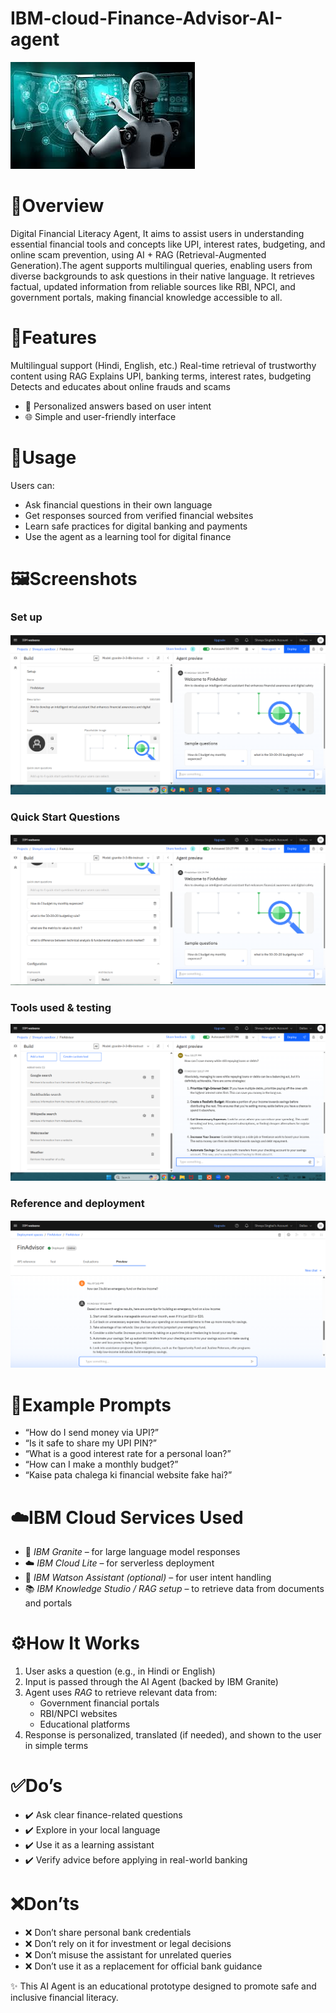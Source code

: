 # IBM-cloud-Finance-Advisor-AI-agent
![AI](AI.jpg)

# 📝Overview
Digital Financial Literacy Agent,
It aims to assist users in understanding essential financial tools and concepts like UPI, interest rates, budgeting, and online scam prevention, using AI + RAG (Retrieval-Augmented Generation).The agent supports multilingual queries, enabling users from diverse backgrounds to ask questions in their native language. It retrieves factual, updated information from reliable sources like RBI, NPCI, and government portals, making financial knowledge accessible to all.

# 🚀Features
  Multilingual support (Hindi, English, etc.)
  Real-time retrieval of trustworthy content using RAG
  Explains UPI, banking terms, interest rates, budgeting
  Detects and educates about online frauds and scams
- 🎯 Personalized answers based on user intent
- 🌐 Simple and user-friendly interface

 # 📌Usage

Users can:
- Ask financial questions in their own language  
- Get responses sourced from verified financial websites  
- Learn safe practices for digital banking and payments  
- Use the agent as a learning tool for digital finance

 #  🖼️Screenshots
 ### Set up 
 ![Setup](Setup.png)

 ### Quick Start Questions
 ![questions](quick_start_ques.png)

 ### Tools used & testing
 ![testing](testing.png)

 ### Reference and deployment
 ![deploy](Deployed.png)

# 💬Example Prompts

- “How do I send money via UPI?”
- “Is it safe to share my UPI PIN?”
- “What is a good interest rate for a personal loan?”
- “How can I make a monthly budget?”
- “Kaise pata chalega ki financial website fake hai?”


# ☁️IBM Cloud Services Used

- 🧠 *IBM Granite* – for large language model responses  
- ☁️ *IBM Cloud Lite* – for serverless deployment  
- 🔗 *IBM Watson Assistant (optional)* – for user intent handling  
- 📚 *IBM Knowledge Studio / RAG setup* – to retrieve data from documents and portals


# ⚙️How It Works

1. User asks a question (e.g., in Hindi or English)  
2. Input is passed through the AI Agent (backed by IBM Granite)  
3. Agent uses *RAG* to retrieve relevant data from:
   - Government financial portals  
   - RBI/NPCI websites  
   - Educational platforms  
4. Response is personalized, translated (if needed), and shown to the user in simple terms


# ✅Do’s

- ✔️ Ask clear finance-related questions  
- ✔️ Explore in your local language  
- ✔️ Use it as a learning assistant  
- ✔️ Verify advice before applying in real-world banking


# ❌Don’ts

- ❌ Don’t share personal bank credentials  
- ❌ Don’t rely on it for investment or legal decisions  
- ❌ Don’t misuse the assistant for unrelated queries  
- ❌ Don’t use it as a replacement for official bank guidance




 ✨ This AI Agent is an educational prototype designed to promote safe and inclusive financial literacy.



